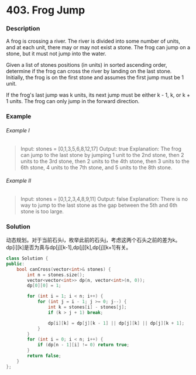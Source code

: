 # 403. Frog Jump

### Description

A frog is crossing a river. The river is divided into some number of units, and at each unit, there may or may not exist a stone. The frog can jump on a stone, but it must not jump into the water.

Given a list of stones positions (in units) in sorted ascending order, determine if the frog can cross the river by landing on the last stone. Initially, the frog is on the first stone and assumes the first jump must be 1 unit.

If the frog's last jump was k units, its next jump must be either k - 1, k, or k + 1 units. The frog can only jump in the forward direction.

### Example

###### Example I

> Input: stones = [0,1,3,5,6,8,12,17]
> Output: true
> Explanation: The frog can jump to the last stone by jumping 1 unit to the 2nd stone, then 2 units to the 3rd stone, then 2 units to the 4th stone, then 3 units to the 6th stone, 4 units to the 7th stone, and 5 units to the 8th stone.

###### Example II

> Input: stones = [0,1,2,3,4,8,9,11]
> Output: false
> Explanation: There is no way to jump to the last stone as the gap between the 5th and 6th stone is too large.

### Solution

动态规划。对于当前石头i，枚举此前的石头j，考虑这两个石头之前的差为k。dp[i][k]是否为真与dp[j][k-1],dp[j][k],dp[j][k+1]有关。

```c++
class Solution {
public:
    bool canCross(vector<int>& stones) {
        int n = stones.size();
        vector<vector<int>> dp(n, vector<int>(n, 0));
        dp[0][0] = 1;

        for (int i = 1; i < n; i++) {
            for (int j = i - 1; j >= 0; j--) {
                int k = stones[i] - stones[j];
                if (k > j + 1) break;

                dp[i][k] = dp[j][k - 1] || dp[j][k] || dp[j][k + 1];
            }
        }
        for (int i = 0; i < n; i++) {
            if (dp[n - 1][i] != 0) return true;
        }
        return false;
    }
};
```
